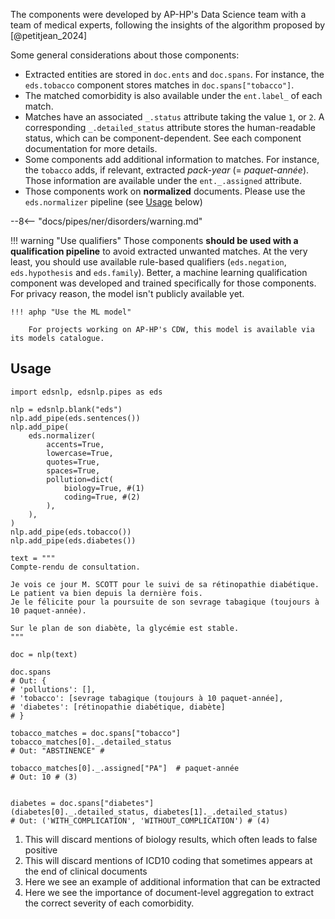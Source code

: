 The components were developed by AP-HP's Data Science team with a team of medical experts, following the insights of the algorithm proposed by [@petitjean_2024]

Some general considerations about those components:

- Extracted entities are stored in `doc.ents` and `doc.spans`. For instance, the `eds.tobacco` component stores matches in `doc.spans["tobacco"]`.
- The matched comorbidity is also available under the `ent.label_` of each match.
- Matches have an associated `_.status` attribute taking the value `1`, or `2`. A corresponding `_.detailed_status` attribute stores the human-readable status, which can be component-dependent. See each component documentation for more details.
- Some components add additional information to matches. For instance, the `tobacco` adds, if relevant, extracted *pack-year* (= *paquet-année*). Those information are available under the `ent._.assigned` attribute.
- Those components work on **normalized** documents. Please use the `eds.normalizer` pipeline (see [Usage](#usage) below)

--8<-- "docs/pipes/ner/disorders/warning.md"

!!! warning "Use qualifiers"
    Those components **should be used with a qualification pipeline** to avoid extracted unwanted matches. At the very least, you should use available rule-based qualifiers (`eds.negation`, `eds.hypothesis` and `eds.family`). Better, a machine learning qualification component was developed and trained specifically for those components. For privacy reason, the model isn't publicly available yet.

    !!! aphp "Use the ML model"

        For projects working on AP-HP's CDW, this model is available via its models catalogue.

## Usage

```{ .python .no-check }
import edsnlp, edsnlp.pipes as eds

nlp = edsnlp.blank("eds")
nlp.add_pipe(eds.sentences())
nlp.add_pipe(
    eds.normalizer(
        accents=True,
        lowercase=True,
        quotes=True,
        spaces=True,
        pollution=dict(
            biology=True, #(1)
            coding=True, #(2)
        ),
    ),
)
nlp.add_pipe(eds.tobacco())
nlp.add_pipe(eds.diabetes())

text = """
Compte-rendu de consultation.

Je vois ce jour M. SCOTT pour le suivi de sa rétinopathie diabétique.
Le patient va bien depuis la dernière fois.
Je le félicite pour la poursuite de son sevrage tabagique (toujours à 10 paquet-année).

Sur le plan de son diabète, la glycémie est stable.
"""

doc = nlp(text)

doc.spans
# Out: {
# 'pollutions': [],
# 'tobacco': [sevrage tabagique (toujours à 10 paquet-année],
# 'diabetes': [rétinopathie diabétique, diabète]
# }

tobacco_matches = doc.spans["tobacco"]
tobacco_matches[0]._.detailed_status
# Out: "ABSTINENCE" #

tobacco_matches[0]._.assigned["PA"]  # paquet-année
# Out: 10 # (3)


diabetes = doc.spans["diabetes"]
(diabetes[0]._.detailed_status, diabetes[1]._.detailed_status)
# Out: ('WITH_COMPLICATION', 'WITHOUT_COMPLICATION') # (4)
```

1. This will discard mentions of biology results, which often leads to false positive
2. This will discard mentions of ICD10 coding that sometimes appears at the end of clinical documents
3. Here we see an example of additional information that can be extracted
4. Here we see the importance of document-level aggregation to extract the correct severity of each comorbidity.
